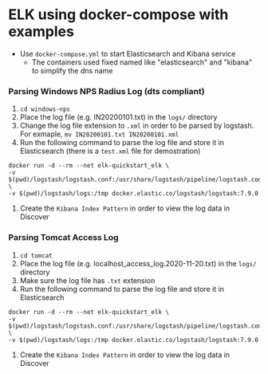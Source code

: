 # ELK using docker-compose with examples

- Use `docker-compose.yml` to start Elasticsearch and Kibana service
   - The containers used fixed named like "elasticsearch" and "kibana" to simplify the dns name

### Parsing Windows NPS Radius Log (dts compliant)

1. `cd windows-nps`
1. Place the log file (e.g. IN20200101.txt) in the `logs/` directory
1. Change the log file extension to `.xml` in order to be parsed by logstash. For exmaple, `mv IN20200101.txt IN20200101.xml`
1. Run the following command to parse the log file and store it in Elasticsearch (there is a `test.xml` file for demostration)
  ```
  docker run -d --rm --net elk-quickstart_elk \
  -v $(pwd)/logstash/logstash.conf:/usr/share/logstash/pipeline/logstash.conf \
  -v $(pwd)/logstash/logs:/tmp docker.elastic.co/logstash/logstash:7.9.0
  ```
1. Create the `Kibana Index Pattern` in order to view the log data in Discover

### Parsing Tomcat Access Log

1. `cd tomcat`
1. Place the log file (e.g. localhost_access_log.2020-11-20.txt) in the `logs/` directory
1. Make sure the log file has `.txt` extension
1. Run the following command to parse the log file and store it in Elasticsearch
  ```
  docker run -d --rm --net elk-quickstart_elk \
  -v $(pwd)/logstash/logstash.conf:/usr/share/logstash/pipeline/logstash.conf \
  -v $(pwd)/logstash/logs:/tmp docker.elastic.co/logstash/logstash:7.9.0
  ```
1. Create the `Kibana Index Pattern` in order to view the log data in Discover
